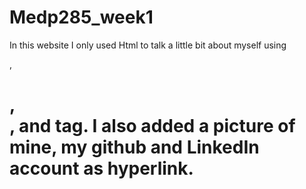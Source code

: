 # Medp285_week1



In this  website I only used Html to talk a little bit about myself using <p>,<h1>,</br>,</hr> and <b> tag. I also added a picture of mine, my github and LinkedIn account as hyperlink.

